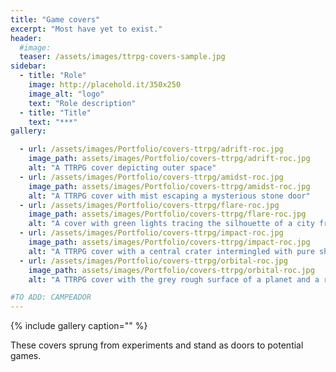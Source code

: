 ```yaml
---
title: "Game covers"
excerpt: "Most have yet to exist."
header:
  #image:
  teaser: /assets/images/ttrpg-covers-sample.jpg
sidebar:
  - title: "Role"
    image: http://placehold.it/350x250
    image_alt: "logo"
    text: "Role description"
  - title: "Title"
    text: "***"
gallery:

  - url: /assets/images/Portfolio/covers-ttrpg/adrift-roc.jpg
    image_path: assets/images/Portfolio/covers-ttrpg/adrift-roc.jpg
    alt: "A TTRPG cover depicting outer space"
  - url: /assets/images/Portfolio/covers-ttrpg/amidst-roc.jpg
    image_path: assets/images/Portfolio/covers-ttrpg/amidst-roc.jpg
    alt: "A TTRPG cover with mist escaping a mysterious stone door"
  - url: /assets/images/Portfolio/covers-ttrpg/flare-roc.jpg
    image_path: assets/images/Portfolio/covers-ttrpg/flare-roc.jpg
    alt: "A cover with green lights tracing the silhouette of a city from above"
  - url: /assets/images/Portfolio/covers-ttrpg/impact-roc.jpg
    image_path: assets/images/Portfolio/covers-ttrpg/impact-roc.jpg
    alt: "A TTRPG cover with a central crater intermingled with pure shapes"
  - url: /assets/images/Portfolio/covers-ttrpg/orbital-roc.jpg
    image_path: assets/images/Portfolio/covers-ttrpg/orbital-roc.jpg
    alt: "A TTRPG cover with the grey rough surface of a planet and a red river above"

#TO ADD: CAMPEADOR
---
```


{% include gallery caption="" %}

These covers sprung from experiments and stand as doors to potential games.

